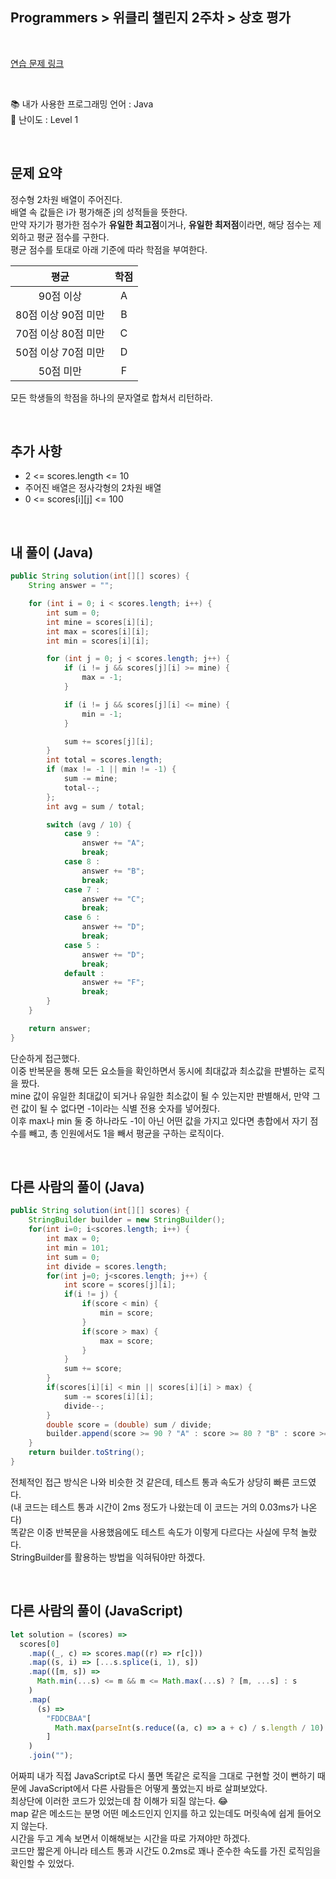 ## **Programmers > 위클리 챌린지 2주차 > 상호 평가**

</br>

[연습 문제 링크](https://programmers.co.kr/learn/courses/30/lessons/83201)

</br>

:books: 내가 사용한 프로그래밍 언어 : Java  
:roller_coaster: 난이도 : Level 1

</br>

## 문제 요약

정수형 2차원 배열이 주어진다.  
배열 속 값들은 i가 평가해준 j의 성적들을 뜻한다.  
만약 자기가 평가한 점수가 **유일한 최고점**이거나, **유일한 최저점**이라면, 해당 점수는 제외하고 평균 점수를 구한다.  
평균 점수를 토대로 아래 기준에 따라 학점을 부여한다.

|        평균         | 학점 |
| :-----------------: | :--: |
|      90점 이상      |  A   |
| 80점 이상 90점 미만 |  B   |
| 70점 이상 80점 미만 |  C   |
| 50점 이상 70점 미만 |  D   |
|      50점 미만      |  F   |

모든 학생들의 학점을 하나의 문자열로 합쳐서 리턴하라.

</br>

## 추가 사항

- 2 <= scores.length <= 10
- 주어진 배열은 정사각형의 2차원 배열
- 0 <= scores[i][j] <= 100

</br>

## 내 풀이 (Java)

```java
public String solution(int[][] scores) {
    String answer = "";

    for (int i = 0; i < scores.length; i++) {
        int sum = 0;
        int mine = scores[i][i];
        int max = scores[i][i];
        int min = scores[i][i];

        for (int j = 0; j < scores.length; j++) {
            if (i != j && scores[j][i] >= mine) {
                max = -1;
            }

            if (i != j && scores[j][i] <= mine) {
                min = -1;
            }

            sum += scores[j][i];
        }
        int total = scores.length;
        if (max != -1 || min != -1) {
            sum -= mine;
            total--;
        };
        int avg = sum / total;

        switch (avg / 10) {
            case 9 :
                answer += "A";
                break;
            case 8 :
                answer += "B";
                break;
            case 7 :
                answer += "C";
                break;
            case 6 :
                answer += "D";
                break;
            case 5 :
                answer += "D";
                break;
            default :
                answer += "F";
                break;
        }
    }

    return answer;
}
```

단순하게 접근했다.  
이중 반복문을 통해 모든 요소들을 확인하면서 동시에 최대값과 최소값을 판별하는 로직을 짰다.  
mine 값이 유일한 최대값이 되거나 유일한 최소값이 될 수 있는지만 판별해서, 만약 그런 값이 될 수 없다면 -1이라는 식별 전용 숫자를 넣어줬다.  
이후 max나 min 둘 중 하나라도 -1이 아닌 어떤 값을 가지고 있다면 총합에서 자기 점수를 빼고, 총 인원에서도 1을 빼서 평균을 구하는 로직이다.

</br>

## 다른 사람의 풀이 (Java)

```java
public String solution(int[][] scores) {
    StringBuilder builder = new StringBuilder();
    for(int i=0; i<scores.length; i++) {
        int max = 0;
        int min = 101;
        int sum = 0;
        int divide = scores.length;
        for(int j=0; j<scores.length; j++) {
            int score = scores[j][i];
            if(i != j) {
                if(score < min) {
                    min = score;
                }
                if(score > max) {
                    max = score;
                }
            }
            sum += score;
        }
        if(scores[i][i] < min || scores[i][i] > max) {
            sum -= scores[i][i];
            divide--;
        }
        double score = (double) sum / divide;
        builder.append(score >= 90 ? "A" : score >= 80 ? "B" : score >= 70 ? "C" : score >= 50 ? "D" : "F" );
    }
    return builder.toString();
}
```

전체적인 접근 방식은 나와 비슷한 것 같은데, 테스트 통과 속도가 상당히 빠른 코드였다.  
(내 코드는 테스트 통과 시간이 2ms 정도가 나왔는데 이 코드는 거의 0.03ms가 나온다)  
똑같은 이중 반복문을 사용했음에도 테스트 속도가 이렇게 다르다는 사실에 무척 놀랐다.  
StringBuilder를 활용하는 방법을 익혀둬야만 하겠다.

</br>

## 다른 사람의 풀이 (JavaScript)

```javascript
let solution = (scores) =>
  scores[0]
    .map((_, c) => scores.map((r) => r[c]))
    .map((s, i) => [...s.splice(i, 1), s])
    .map(([m, s]) =>
      Math.min(...s) <= m && m <= Math.max(...s) ? [m, ...s] : s
    )
    .map(
      (s) =>
        "FDDCBAA"[
          Math.max(parseInt(s.reduce((a, c) => a + c) / s.length / 10) - 4, 0)
        ]
    )
    .join("");
```

어짜피 내가 직접 JavaScript로 다시 풀면 똑같은 로직을 그대로 구현할 것이 뻔하기 때문에 JavaScript에서 다른 사람들은 어떻게 풀었는지 바로 살펴보았다.  
최상단에 이러한 코드가 있었는데 참 이해가 되질 않는다. 😂  
map 같은 메소드는 분명 어떤 메소드인지 인지를 하고 있는데도 머릿속에 쉽게 들어오지 않는다.  
시간을 두고 계속 보면서 이해해보는 시간을 따로 가져야만 하겠다.  
코드만 짧은게 아니라 테스트 통과 시간도 0.2ms로 꽤나 준수한 속도를 가진 로직임을 확인할 수 있었다.
